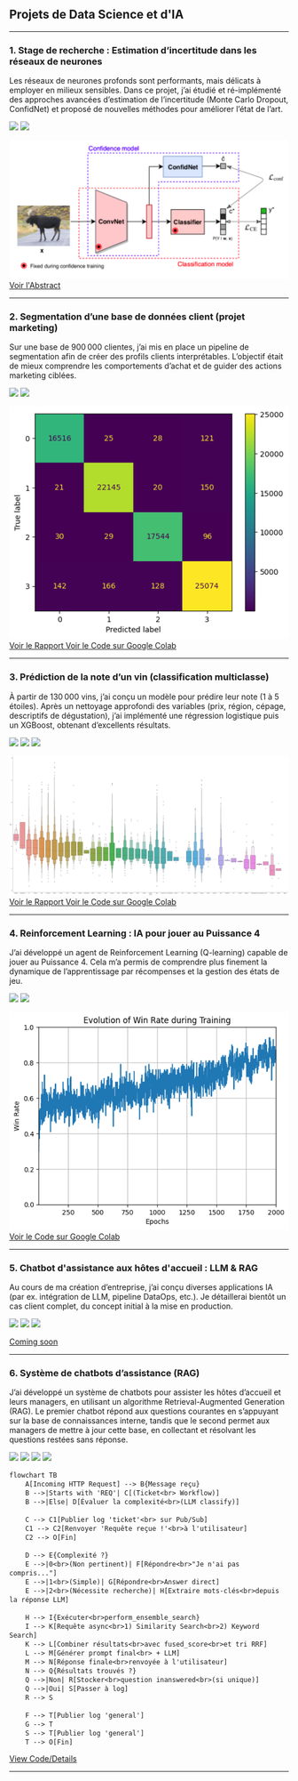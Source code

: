 ## Projets de Data Science et d'IA

---

### 1. Stage de recherche : Estimation d’incertitude dans les réseaux de neurones
Les réseaux de neurones profonds sont performants, mais délicats à employer en milieux sensibles. Dans ce projet, j’ai étudié et ré-implémenté des approches avancées d’estimation de l’incertitude (Monte Carlo Dropout, ConfidNet) et proposé de nouvelles méthodes pour améliorer l’état de l’art.

[![](https://img.shields.io/badge/Python-white?logo=Python)](#)
[![](https://img.shields.io/badge/Tensorflow-white?logo=Tensorflow)](#)

<img src="images/ConfidNet.png" alt="Exemple de méthodes de mesure de l'incertitude : ConfidNet">

<a href="/pdf/Rapport_de_Stage.pdf" target="_blank" rel="noopener noreferrer">
  Voir l'Abstract
</a>

---

### 2. Segmentation d’une base de données client (projet marketing)
Sur une base de 900 000 clientes, j’ai mis en place un pipeline de segmentation afin de créer des profils clients interprétables. L’objectif était de mieux comprendre les comportements d’achat et de guider des actions marketing ciblées.

[![](https://img.shields.io/badge/Python-white?logo=Python)](#)
[![](https://img.shields.io/badge/Scikit_Learn-white?logo=Scikit-Learn)](#)

<img src="images/SEGBO_Heatmap.png" alt="Heatmap de la performance de l'algorithme d'affectation">

<a href="/pdf/Projet_SEGBO.pdf" target="_blank" rel="noopener noreferrer">
  Voir le Rapport
</a>

<a href="https://colab.research.google.com/drive/1B94dVjn-zX4Q8ZtYT8QObMjvjULUpKbD" target="_blank" rel="noopener noreferrer">
  Voir le Code sur Google Colab
</a>

---

### 3. Prédiction de la note d’un vin (classification multiclasse)
À partir de 130 000 vins, j’ai conçu un modèle pour prédire leur note (1 à 5 étoiles). Après un nettoyage approfondi des variables (prix, région, cépage, descriptifs de dégustation), j’ai implémenté une régression logistique puis un XGBoost, obtenant d’excellents résultats.

[![](https://img.shields.io/badge/Python-white?logo=Python)](#)
[![](https://img.shields.io/badge/Scikit_Learn-white?logo=Scikit-Learn)](#)
[![](https://img.shields.io/badge/XGBoost-white?logo=Xing)](#)

<img src="images/SE_Countries.png" alt="Analyse exploratoire de la relation entre notes des vins et pays producteurs">

<a href="/pdf/Projet_SDE_Victor_GUILLARD.pdf" target="_blank" rel="noopener noreferrer">
  Voir le Rapport
</a>

<a href="https://colab.research.google.com/drive/1uIB-5KZ02RgDeXS8ZM-ytIbKiyp1N5HZ#scrollTo=iNhjekzgFfok" target="_blank" rel="noopener noreferrer">
  Voir le Code sur Google Colab
</a>

---

### 4. Reinforcement Learning : IA pour jouer au Puissance 4
J’ai développé un agent de Reinforcement Learning (Q-learning) capable de jouer au Puissance 4. Cela m’a permis de comprendre plus finement la dynamique de l’apprentissage par récompenses et la gestion des états de jeu.

[![](https://img.shields.io/badge/Python-white?logo=Python)](#)
[![](https://img.shields.io/badge/RL-white?logo=Python)](#)

<img src="images/GraphRL.png" alt="Evolution du winrate de l'algorithme de Q-Learning">

<a href="https://colab.research.google.com/drive/1HZegRx9fYePS_Wf6cg2Psetrcyz1bhKy" target="_blank" rel="noopener noreferrer">
  Voir le Code sur Google Colab
</a>

---

### 5. Chatbot d'assistance aux hôtes d'accueil : LLM & RAG
Au cours de ma création d’entreprise, j’ai conçu diverses applications IA (par ex. intégration de LLM, pipeline DataOps, etc.). Je détaillerai bientôt un cas client complet, du concept initial à la mise en production.

[![](https://img.shields.io/badge/GoLang-white?logo=Go)](#)
[![](https://img.shields.io/badge/Cloud_Computing-white?logo=Google-Cloud)](#)
[![](https://img.shields.io/badge/DevOps-white?logo=Docker)](#)

[Coming soon](#)

---

### 6. Système de chatbots d’assistance (RAG)
J’ai développé un système de chatbots pour assister les hôtes d’accueil et leurs managers, en utilisant un algorithme Retrieval-Augmented Generation (RAG). Le premier chatbot répond aux questions courantes en s’appuyant sur la base de connaissances interne, tandis que le second permet aux managers de mettre à jour cette base, en collectant et résolvant les questions restées sans réponse.

[![](https://img.shields.io/badge/Python-white?logo=Python)](#)
[![](https://img.shields.io/badge/GCP-white?logo=GoogleCloud)](#)
[![](https://img.shields.io/badge/VertexAI-white?logo=Google)](#)
[![](https://img.shields.io/badge/RAG-white)](#)

```mermaid
flowchart TB
    A[Incoming HTTP Request] --> B{Message reçu}
    B -->|Starts with 'REQ'| C[(Ticket<br> Workflow)]
    B -->|Else| D[Évaluer la complexité<br>(LLM classify)]
    
    C --> C1[Publier log 'ticket'<br> sur Pub/Sub]
    C1 --> C2[Renvoyer 'Requête reçue !'<br>à l'utilisateur]
    C2 --> O[Fin]
    
    D --> E{Complexité ?}
    E -->|0<br>(Non pertinent)| F[Répondre<br>"Je n'ai pas compris..."]
    E -->|1<br>(Simple)| G[Répondre<br>Answer direct]
    E -->|2<br>(Nécessite recherche)| H[Extraire mots-clés<br>depuis la réponse LLM]
    
    H --> I{Exécuter<br>perform_ensemble_search}
    I --> K[Requête async<br>1) Similarity Search<br>2) Keyword Search]
    K --> L[Combiner résultats<br>avec fused_score<br>et tri RRF]
    L --> M[Générer prompt final<br> + LLM]
    M --> N[Réponse finale<br>renvoyée à l'utilisateur]
    N --> Q{Résultats trouvés ?}
    Q -->|Non| R[Stocker<br>question inanswered<br>(si unique)]
    Q -->|Oui| S[Passer à log]
    R --> S
    
    F --> T[Publier log 'general']
    G --> T
    S --> T[Publier log 'general']
    T --> O[Fin]
```


[View Code/Details](#) <!-- Remplace par un lien réel (GitHub/Colab) si disponible -->

---
